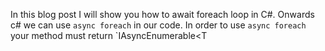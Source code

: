 
In this blog post I will show you how to await foreach loop in C#. Onwards c# we can use `async foreach` in our code. In order to use `async foreach` your method must return `IAsyncEnumerable<T
<!--stackedit_data:
eyJoaXN0b3J5IjpbLTE1ODczMTg3NTRdfQ==
-->